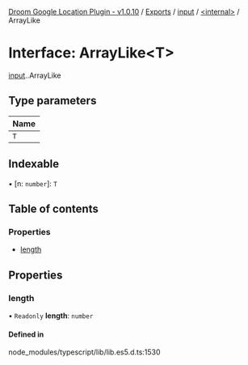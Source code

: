 [Droom Google Location Plugin - v1.0.10](../README.md) / [Exports](../modules.md) / [input](../modules/input.md) / [<internal\>](../modules/input._internal_.md) / ArrayLike

# Interface: ArrayLike<T\>

[input](../modules/input.md).[<internal>](../modules/input._internal_.md).ArrayLike

## Type parameters

| Name |
| :------ |
| `T` |

## Indexable

▪ [n: `number`]: `T`

## Table of contents

### Properties

- [length](input._internal_.ArrayLike.md#length)

## Properties

### length

• `Readonly` **length**: `number`

#### Defined in

node_modules/typescript/lib/lib.es5.d.ts:1530
